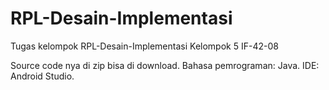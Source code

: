 # RPL-Desain-Implementasi 

Tugas kelompok RPL-Desain-Implementasi Kelompok 5 IF-42-08

Source code nya di zip bisa di download.
Bahasa pemrograman: Java.
IDE: Android Studio. 
